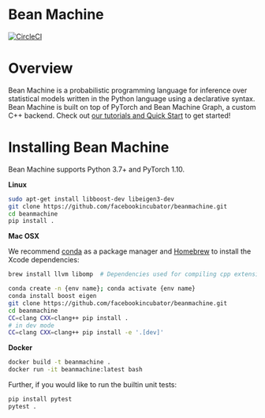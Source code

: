 Bean Machine
============

[![CircleCI](https://circleci.com/gh/facebookincubator/beanmachine.svg?style=svg&circle-token=39d1796c9ba26c78bba42dea57a9559742723be5)](https://circleci.com/gh/facebookincubator/workflows/beanmachine)

# Overview

Bean Machine is a probabilistic programming language for inference over statistical models written in the Python language using a declarative syntax. Bean Machine is built on top of PyTorch and Bean Machine Graph, a custom C++ backend.
Check out [our tutorials and Quick Start](http://beanmachine.org/docs/quickstart) to get started! 

# Installing Bean Machine
Bean Machine supports Python 3.7+ and PyTorch 1.10.

**Linux**
```bash
sudo apt-get install libboost-dev libeigen3-dev
git clone https://github.com/facebookincubator/beanmachine.git
cd beanmachine
pip install .
```

**Mac OSX**

We recommend [conda](https://docs.conda.io/en/latest/) as a package manager and [Homebrew](https://brew.sh/) to install the Xcode dependencies:

```bash
brew install llvm libomp  # Dependencies used for compiling cpp extensions

conda create -n {env name}; conda activate {env name}
conda install boost eigen
git clone https://github.com/facebookincubator/beanmachine.git
cd beanmachine
CC=clang CXX=clang++ pip install .
# in dev mode
CC=clang CXX=clang++ pip install -e '.[dev]'
```

**Docker**

```bash
docker build -t beanmachine .
docker run -it beanmachine:latest bash
```

Further, if you would like to run the builtin unit tests:

```bash
pip install pytest
pytest .
```
